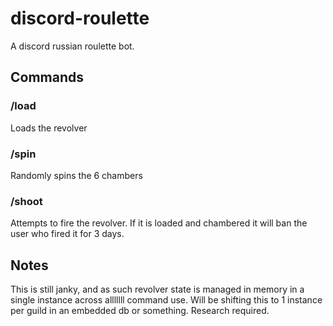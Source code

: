 # discord-roulette
A discord russian roulette bot.

## Commands

### /load
Loads the revolver

### /spin 
Randomly spins the 6 chambers

### /shoot
Attempts to fire the revolver. If it is loaded and chambered it will ban the user who fired it for 3 days.

## Notes
This is still janky, and as such revolver state is managed in memory in a single instance across alllllll command use. Will be shifting this to 1 instance per guild in an embedded db or something. Research required.
